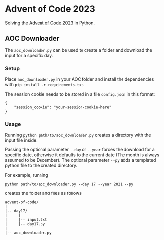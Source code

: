 # Advent of Code 2023

Solving the [Advent of Code 2023](https://adventofcode.com/2023) in Python.

## AOC Downloader

The `aoc_downloader.py` can be used to create a folder and download the input for a specific day.

### Setup

Place `aoc_downloader.py` in your AOC folder and install the dependencies with `pip install -r requirements.txt`.

The [session cookie](https://github.com/wimglenn/advent-of-code-wim/issues/1) needs to be stored in a file `config.json` in this format:

```
{
    "session_cookie": "your-session-cookie-here"
}
```

### Usage

Running `python path/to/aoc_downloader.py` creates a directory with the input file inside.

Passing the optional parameter `--day` or `--year` forces the download for a specific date, otherwise it defaults to the current date (The month is always assumed to be December).
The optional parameter `--py` adds a templated python file to the created directory.

For example, running

```
python path/to/aoc_downloader.py --day 17 --year 2021 --py
```

creates the folder and files as follows:

```
advent-of-code/
|
|-- day17/
|     |
|     |-- input.txt
|     |-- day17.py
|
|-- aoc_downloader.py

```